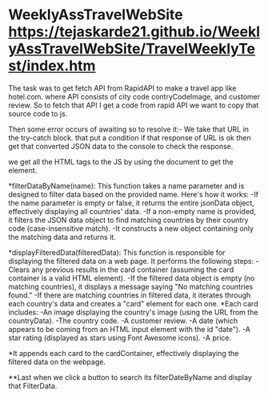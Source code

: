 # WeeklyAssTravelWebSite   https://tejaskarde21.github.io/WeeklyAssTravelWebSite/TravelWeeklyTest/index.htm

The task was to get fetch API from RapidAPI to make a travel app like hotel.com.
where API consists of city code contryCodeImage, and customer review.
So to fetch that API I get a code from rapid API we want to copy that source code to js.

Then some error occurs of awaiting so to resolve it:-
We take that URL in the try-catch block.
that put a condition if that response of URL is ok then get that converted JSON data to the console to check  the response.

we get all the HTML tags to the JS by using the document to get the element.

*filterDataByName(name): This function takes a name parameter and is designed to filter data based on the provided name. Here's how it works: 
     -If the name parameter is empty or false, it returns the entire jsonData object, 
      effectively displaying all countries' data.
     -If a non-empty name is provided, it filters the JSON data object to find matching 
      countries by their country code (case-insensitive match). 
     -It constructs a new object containing only the matching data and returns it.

*displayFilteredData(filteredData): This function is responsible for displaying the filtered data on a web page. It performs the following steps:
       -Clears any previous results in the card container (assuming the card container is a valid 
        HTML element).
       -If the filtered data object is empty (no matching countries), it displays a message 
        saying "No matching countries found."
       -If there are matching countries in filtered data, it iterates through each country's 
        data and creates a "card" element for each one.
*Each card includes:
       -An image displaying the country's image (using the URL from the countryData).
       -The country code.
       -A customer review.
       -A date (which appears to be coming from an HTML input element with the id "date").
       -A star rating (displayed as stars using Font Awesome icons).
       -A price.
       
*It appends each card to the cardContainer, effectively displaying the filtered data on the webpage.

**Last when we click a button to search its filterDateByName and display that FilterData.

